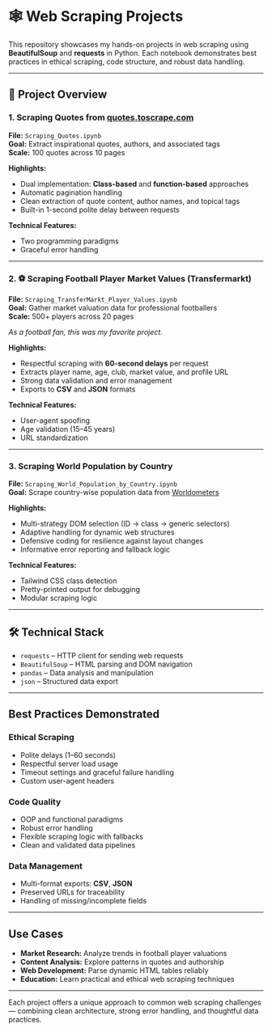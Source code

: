 # 🕸️ Web Scraping Projects

This repository showcases my hands-on projects in web scraping using **BeautifulSoup** and **requests** in Python. Each notebook demonstrates best practices in ethical scraping, code structure, and robust data handling.

---

## 📁 Project Overview

### 1. Scraping Quotes from [quotes.toscrape.com](http://quotes.toscrape.com)

**File:** `Scraping_Quotes.ipynb`  
**Goal:** Extract inspirational quotes, authors, and associated tags  
**Scale:** 100 quotes across 10 pages  

**Highlights:**
- Dual implementation: **Class-based** and **function-based** approaches
- Automatic pagination handling
- Clean extraction of quote content, author names, and topical tags
- Built-in 1-second polite delay between requests

**Technical Features:**
- Two programming paradigms
- Graceful error handling

---

### 2. ⚽ Scraping Football Player Market Values (Transfermarkt)

**File:** `Scraping_TransferMarkt_Player_Values.ipynb`  
**Goal:** Gather market valuation data for professional footballers  
**Scale:** 500+ players across 20 pages  

_As a football fan, this was my favorite project._

**Highlights:**
- Respectful scraping with **60-second delays** per request
- Extracts player name, age, club, market value, and profile URL
- Strong data validation and error management
- Exports to **CSV** and **JSON** formats

**Technical Features:**
- User-agent spoofing
- Age validation (15–45 years)
- URL standardization

---

### 3. Scraping World Population by Country

**File:** `Scraping_World_Population_by_Country.ipynb`  
**Goal:** Scrape country-wise population data from [Worldometers](https://www.worldometers.info/world-population/population-by-country/)

**Highlights:**
- Multi-strategy DOM selection (ID → class → generic selectors)
- Adaptive handling for dynamic web structures
- Defensive coding for resilience against layout changes
- Informative error reporting and fallback logic

**Technical Features:**
- Tailwind CSS class detection
- Pretty-printed output for debugging
- Modular scraping logic

---

## 🛠️ Technical Stack

- `requests` – HTTP client for sending web requests  
- `BeautifulSoup` – HTML parsing and DOM navigation  
- `pandas` – Data analysis and manipulation  
- `json` – Structured data export  

---

## Best Practices Demonstrated

### Ethical Scraping
- Polite delays (1–60 seconds)
- Respectful server load usage
- Timeout settings and graceful failure handling
- Custom user-agent headers

### Code Quality
- OOP and functional paradigms
- Robust error handling
- Flexible scraping logic with fallbacks
- Clean and validated data pipelines

### Data Management
- Multi-format exports: **CSV**, **JSON**
- Preserved URLs for traceability
- Handling of missing/incomplete fields

---

## Use Cases

- **Market Research:** Analyze trends in football player valuations  
- **Content Analysis:** Explore patterns in quotes and authorship  
- **Web Development:** Parse dynamic HTML tables reliably  
- **Education:** Learn practical and ethical web scraping techniques

---

Each project offers a unique approach to common web scraping challenges — combining clean architecture, strong error handling, and thoughtful data practices.
